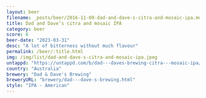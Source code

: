 ```yaml
---
layout: beer
filename: _posts/beer/2016-11-09-dad-and-dave-s-citra-and-mosaic-ipa.md
title: Dad and Dave’s citra and mosaic IPA
category: beer
score: 6
beer-date: "2023-03-31"
desc: "A lot of bitterness without much flavour"
permalink: /beer/:title.html
img: /img/list/dad-and-dave-s-citra-and-mosaic-ipa.jpeg
untappd: "https://untappd.com/b/dad---daves-brewing-citra---mosaic-ipa/2799980"
country: "Australia"
brewery: "Dad & Dave's Brewing"
breweryURL: "brewery/dad---dave-s-brewing.html"
style: "IPA - American"
---
```

